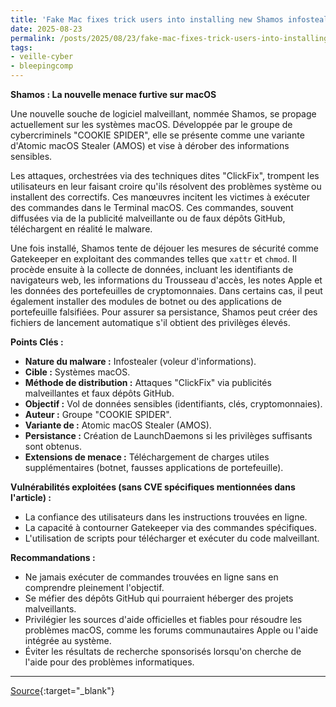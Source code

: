 ```yaml
---
title: 'Fake Mac fixes trick users into installing new Shamos infostealer'
date: 2025-08-23
permalink: /posts/2025/08/23/fake-mac-fixes-trick-users-into-installing-new-shamos-infostealer/
tags:
- veille-cyber
- bleepingcomp
---
```

**Shamos : La nouvelle menace furtive sur macOS**

Une nouvelle souche de logiciel malveillant, nommée Shamos, se propage actuellement sur les systèmes macOS. Développée par le groupe de cybercriminels "COOKIE SPIDER", elle se présente comme une variante d'Atomic macOS Stealer (AMOS) et vise à dérober des informations sensibles.

Les attaques, orchestrées via des techniques dites "ClickFix", trompent les utilisateurs en leur faisant croire qu'ils résolvent des problèmes système ou installent des correctifs. Ces manœuvres incitent les victimes à exécuter des commandes dans le Terminal macOS. Ces commandes, souvent diffusées via de la publicité malveillante ou de faux dépôts GitHub, téléchargent en réalité le malware.

Une fois installé, Shamos tente de déjouer les mesures de sécurité comme Gatekeeper en exploitant des commandes telles que `xattr` et `chmod`. Il procède ensuite à la collecte de données, incluant les identifiants de navigateurs web, les informations du Trousseau d'accès, les notes Apple et les données des portefeuilles de cryptomonnaies. Dans certains cas, il peut également installer des modules de botnet ou des applications de portefeuille falsifiées. Pour assurer sa persistance, Shamos peut créer des fichiers de lancement automatique s'il obtient des privilèges élevés.

**Points Clés :**

*   **Nature du malware :** Infostealer (voleur d'informations).
*   **Cible :** Systèmes macOS.
*   **Méthode de distribution :** Attaques "ClickFix" via publicités malveillantes et faux dépôts GitHub.
*   **Objectif :** Vol de données sensibles (identifiants, clés, cryptomonnaies).
*   **Auteur :** Groupe "COOKIE SPIDER".
*   **Variante de :** Atomic macOS Stealer (AMOS).
*   **Persistance :** Création de LaunchDaemons si les privilèges suffisants sont obtenus.
*   **Extensions de menace :** Téléchargement de charges utiles supplémentaires (botnet, fausses applications de portefeuille).

**Vulnérabilités exploitées (sans CVE spécifiques mentionnées dans l'article) :**

*   La confiance des utilisateurs dans les instructions trouvées en ligne.
*   La capacité à contourner Gatekeeper via des commandes spécifiques.
*   L'utilisation de scripts pour télécharger et exécuter du code malveillant.

**Recommandations :**

*   Ne jamais exécuter de commandes trouvées en ligne sans en comprendre pleinement l'objectif.
*   Se méfier des dépôts GitHub qui pourraient héberger des projets malveillants.
*   Privilégier les sources d'aide officielles et fiables pour résoudre les problèmes macOS, comme les forums communautaires Apple ou l'aide intégrée au système.
*   Éviter les résultats de recherche sponsorisés lorsqu'on cherche de l'aide pour des problèmes informatiques.

---
[Source](https://www.bleepingcomputer.com/news/security/fake-mac-fixes-trick-users-into-installing-new-shamos-infostealer/){:target="_blank"}
